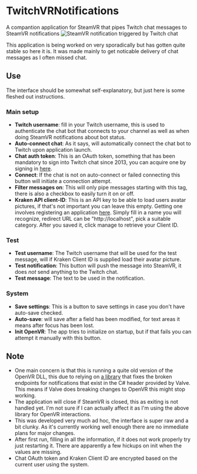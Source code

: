 # TwitchVRNotifications
A compantion application for SteamVR that pipes Twitch chat messages to SteamVR notifications
![SteamVR notification triggered by Twitch chat](https://i.imgur.com/pKchzJk.png)

This application is being worked on very sporadically but has gotten quite stable so here it is. 
It was made mainly to get noticable delivery of chat messages as I often missed chat.

## Use
The interface should be somewhat self-explanatory, but just here is some fleshed out instructions.
### Main setup
* **Twitch username**: fill in your Twitch username, this is used to authenticate the chat bot that connects to your channel as well as when doing SteamVR notifications about bot status.
* **Auto-connect chat**: As it says, will automatically connect the chat bot to Twitch upon application launch.
* **Chat auth token**: This is an OAuth token, something that has been mandatory to sign into Twitch chat since 2013, you can acquire one by signing in [here](https://twitchapps.com/tmi/).
* **Connect**: If the chat is not on auto-connect or failed connecting this button will initiate a connection attempt.
* **Filter messages on**: This will only pipe messages starting with this tag, there is also a checkbox to easily turn it on or off.
* **Kraken API client-ID**: This is an API key to be able to load users avatar pictures, if that's not important you can leave this empty. Getting one involves registering an application [here](https://glass.twitch.tv/console/apps/create). Simply fill in a name you will recognize, redirect URL can be "http://localhost", pick a suitable category. After you saved it, click manage to retrieve your Client ID.
### Test
* **Test username**: The Twitch username that will be used for the test message, will if Kraken Client ID is supplied load their avatar picture.
* **Test notification**: This button will push the message into SteamVR, it does _not_ send anything to the Twitch chat.
* **Test message**: The text to be used in the notification.
### System
* **Save settings**: This is a button to save settings in case you don't have auto-save checked.
* **Auto-save**: will save after a field has been modified, for text areas it means after focus has been lost.
* **Init OpenVR**: The app tries to initialize on startup, but if that fails you can attempt it manually with this button.

## Note
* One main concern is that this is running a quite old version of the OpenVR DLL, this due to relying on [a library](https://github.com/artumino/SteamVR_HUDCenter) that fixes the broken endpoints for notifications that exist in the C# header provided by Valve. This means if Valve does breaking changes to OpenVR this might stop working.
* The application will close if SteamVR is closed, this as exiting is not handled yet. I'm not sure if I can actually affect it as I'm using the above library for OpenVR interactions.
* This was developed very much ad hoc, the interface is super raw and a bit clunky. As it's currently working well enough there are no immediate plans for major changes.
* After first run, filling in all the information, if it does not work properly try just restarting it. There are apparently a few hickups on init when the values are missing.
* Chat OAuth token and Kraken Client ID are encrypted based on the current user using the system.
